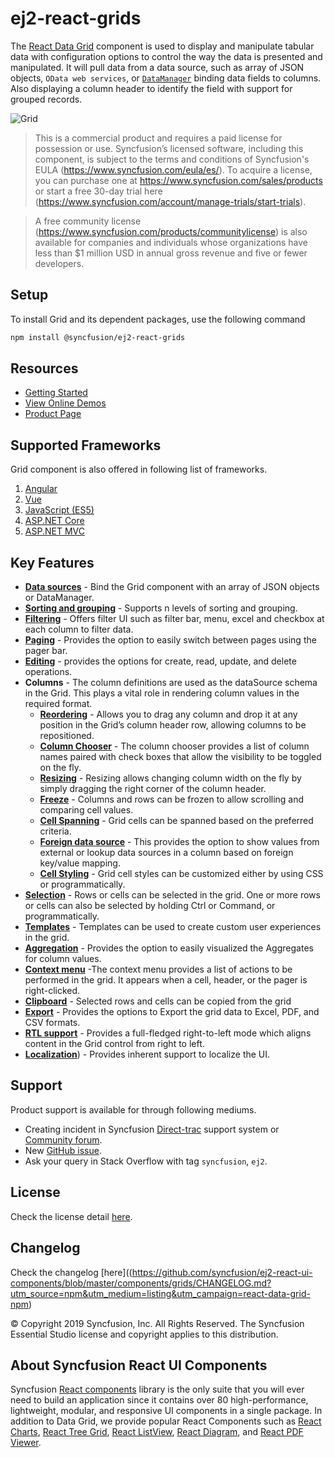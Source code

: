 # ej2-react-grids

The [React Data Grid](https://www.syncfusion.com/react-ui-components/react-data-grid?utm_source=npm&utm_medium=listing&utm_campaign=react-data-grid-npm) component is used to display and manipulate tabular data with configuration options to control the way the data is presented and manipulated. It will pull data from a data source, such as array of JSON objects, `OData web services`, or [`DataManager`](http://ej2.syncfusion.com/react/documentation/data/?utm_source=npm&utm_medium=listing&utm_campaign=react-data-grid-npm) binding data fields to columns. Also displaying a column header to identify the field with support for grouped records.

![Grid](https://ej2.syncfusion.com/products/grid/readme.gif)

> This is a commercial product and requires a paid license for possession or use. Syncfusion’s licensed software, including this component, is subject to the terms and conditions of Syncfusion's EULA (https://www.syncfusion.com/eula/es/). To acquire a license, you can purchase one at https://www.syncfusion.com/sales/products or start a free 30-day trial here (https://www.syncfusion.com/account/manage-trials/start-trials).

> A free community license (https://www.syncfusion.com/products/communitylicense) is also available for companies and individuals whose organizations have less than $1 million USD in annual gross revenue and five or fewer developers.

## Setup

To install Grid and its dependent packages, use the following command

```sh
npm install @syncfusion/ej2-react-grids
```

## Resources

* [Getting Started](https://ej2.syncfusion.com/react/documentation/grid/getting-started/?utm_source=npm&utm_medium=listing&utm_campaign=react-data-grid-npm)
* [View Online Demos](https://ej2.syncfusion.com/react/demos/?utm_source=npm&utm_medium=listing&utm_campaign=react-data-grid-npm/#/material/grid/default)
* [Product Page](https://www.syncfusion.com/react-ui-components/react-data-grid?utm_source=npm&utm_medium=listing&utm_campaign=react-data-grid-npm)

## Supported Frameworks

Grid component is also offered in following list of frameworks.

1. [Angular](https://www.syncfusion.com/angular-ui-components/angular-grid?utm_source=npm&utm_medium=listing&utm_campaign=react-data-grid-npm)
2. [Vue](https://www.syncfusion.com/vue-ui-components/vue-grid?utm_source=npm&utm_medium=listing&utm_campaign=react-data-grid-npm)
3. [JavaScript (ES5)](https://www.syncfusion.com/javascript-ui-controls/js-data-grid?utm_source=npm&utm_medium=listing&utm_campaign=react-data-grid-npm)
4. [ASP.NET Core](https://www.syncfusion.com/aspnet-core-ui-controls/grid?utm_source=npm&utm_medium=listing&utm_campaign=react-data-grid-npm)
5. [ASP.NET MVC](https://www.syncfusion.com/aspnet-mvc-ui-controls/grid?utm_source=npm&utm_medium=listing&utm_campaign=react-data-grid-npm)

## Key Features

* [**Data sources**](https://ej2.syncfusion.com/react/demos/?utm_source=npm&utm_medium=listing&utm_campaign=react-data-grid-npm#/material/grid/local-binding) - Bind the Grid component with an array of JSON objects or DataManager.
* [**Sorting and grouping**](https://ej2.syncfusion.com/react/demos/?utm_source=npm&utm_medium=listing&utm_campaign=react-data-grid-npm#/material/grid/grouping) - Supports n levels of sorting and grouping.
* [**Filtering**](https://ej2.syncfusion.com/react/demos/?utm_source=npm&utm_medium=listing&utm_campaign=react-data-grid-npm#/material/grid/filtering) - Offers filter UI such as filter bar, menu, excel and checkbox at each column to filter data.
* [**Paging**](https://ej2.syncfusion.com/react/demos/?utm_source=npm&utm_medium=listing&utm_campaign=react-data-grid-npm#/material/grid/paging) - Provides the option to easily switch between pages using the pager bar.
* [**Editing**](https://ej2.syncfusion.com/react/demos/?utm_source=npm&utm_campaign=grid#/material/grid/normaledit) - provides the options for create, read, update, and delete operations.
* **Columns** - The column definitions are used as the dataSource schema in the Grid. This plays a vital role in rendering column values in the required format.
  * [**Reordering**](https://ej2.syncfusion.com/react/demos/?utm_source=npm&utm_medium=listing&utm_campaign=react-data-grid-npm#/material/grid/reorder) - Allows you to drag any column and drop it at any position in the Grid’s column header row, allowing columns to be repositioned.
  * [**Column Chooser**](https://ej2.syncfusion.com/react/demos/?utm_source=npm&utm_medium=listing&utm_campaign=react-data-grid-npm#/material/grid/column-chooser) - The column chooser provides a list of column names paired with check boxes that allow the visibility to be toggled on the fly.
  * [**Resizing**](https://ej2.syncfusion.com/react/demos/?utm_source=npm&utm_medium=listing&utm_campaign=react-data-grid-npm#/material/grid/column-resizing) - Resizing allows changing column width on the fly by simply dragging the right corner of the column header.
  * [**Freeze**](https://ej2.syncfusion.com/react/demos/?utm_source=npm&utm_medium=listing&utm_campaign=react-data-grid-npm#/material/grid/frozen-rows) - Columns and rows can be frozen to allow scrolling and comparing cell values.
  * [**Cell Spanning**](https://ej2.syncfusion.com/react/demos/?utm_source=npm&utm_medium=listing&utm_campaign=react-data-grid-npm#/material/grid/column-spanning) - Grid cells can be spanned based on the preferred criteria.
  * [**Foreign data source**](https://ej2.syncfusion.com/react/demos/?utm_source=npm&utm_medium=listing&utm_campaign=react-data-grid-npm#/material/grid/foreign-key) - This provides the option to show values from external or lookup data sources in a column based on foreign key/value mapping.
  * [**Cell Styling**](https://ej2.syncfusion.com/react/documentation/grid/how-to/?utm_source=npm&utm_medium=listing&utm_campaign=react-data-grid-npm#customize-column-styles) - Grid cell styles can be customized either by using CSS or programmatically.
* [**Selection**](https://ej2.syncfusion.com/react/demos/?utm_source=npm&utm_medium=listing&utm_campaign=react-data-grid-npm#/material/grid/selection) - Rows or cells can be selected in the grid. One or more rows or cells can also be selected by holding Ctrl or Command, or programmatically.
* [**Templates**](https://ej2.syncfusion.com/react/demos/?utm_source=npm&utm_medium=listing&utm_campaign=react-data-grid-npm#/material/grid/column-template) - Templates can be used to create custom user experiences in the grid.
* [**Aggregation**](https://ej2.syncfusion.com/react/demos/?utm_source=npm&utm_medium=listing&utm_campaign=react-data-grid-npm#/material/grid/aggregate-default) - Provides the option to easily visualized the Aggregates for column values.
* [**Context menu**](https://ej2.syncfusion.com/react/demos/?utm_source=npm&utm_medium=listing&utm_campaign=react-data-grid-npm#/material/grid/context-menu) -The context menu provides a list of actions to be performed in the grid. It appears when a cell, header, or the pager is right-clicked.
* [**Clipboard**](https://ej2.syncfusion.com/react/demos/?utm_source=npm&utm_medium=listing&utm_campaign=react-data-grid-npm#/material/grid/clipboard) - Selected rows and cells can be copied from the grid
* [**Export**](https://ej2.syncfusion.com/react/demos/?utm_source=npm&utm_medium=listing&utm_campaign=react-data-grid-npm#/material/grid/default-exporting) - Provides the options to Export the grid data to Excel, PDF, and CSV formats.
* [**RTL support**](https://ej2.syncfusion.com/react/documentation/grid/global-local/?utm_source=npm&utm_medium=listing&utm_campaign=react-data-grid-npm#right-to-left---rtl) - Provides a full-fledged right-to-left mode which aligns content in the Grid control from right to left.
* [**Localization**](https://ej2.syncfusion.com/react/documentation/grid/global-local/?utm_source=npm&utm_medium=listing&utm_campaign=react-data-grid-npm#localization)) - Provides inherent support to localize the UI.

## Support

Product support is available for through following mediums.

* Creating incident in Syncfusion [Direct-trac](https://www.syncfusion.com/support/directtrac/incidents?utm_source=npm&utm_medium=listing&utm_campaign=react-data-grid-npm) support system or [Community forum](https://www.syncfusion.com/forums/react-js2?utm_source=npm&utm_medium=listing&utm_campaign=react-data-grid-npm).
* New [GitHub issue](https://github.com/syncfusion/ej2-react-ui-components/issues/new).
* Ask your query in Stack Overflow with tag `syncfusion`, `ej2`.

## License

Check the license detail [here](https://github.com/syncfusion/ej2-react-ui-components/blob/master/license?utm_source=npm&utm_medium=listing&utm_campaign=react-data-grid-npm).

## Changelog

Check the changelog [here]((https://github.com/syncfusion/ej2-react-ui-components/blob/master/components/grids/CHANGELOG.md?utm_source=npm&utm_medium=listing&utm_campaign=react-data-grid-npm)

&copy; Copyright 2019 Syncfusion, Inc. All Rights Reserved. The Syncfusion Essential Studio license and copyright applies to this distribution.

## About Syncfusion React UI Components
Syncfusion [React components](https://www.syncfusion.com/react-components/react-data-grid?utm_source=npm&utm_medium=listing&utm_campaign=react-data-grid-npm) library is the only suite that you will ever need to build an application since it contains over 80 high-performance, lightweight, modular, and responsive UI components in a single package. In addition to Data Grid, we provide popular React Components such as [React Charts](https://www.syncfusion.com/react-components/react-charts?utm_source=npm&utm_medium=listing&utm_campaign=react-data-grid-npm), [React Tree Grid](https://www.syncfusion.com/react-components/react-tree-grid?utm_source=npm&utm_medium=listing&utm_campaign=react-data-grid-npm), [React ListView](https://www.syncfusion.com/react-components/react-listview?utm_source=npm&utm_medium=listing&utm_campaign=react-data-grid-npm), [React Diagram](https://www.syncfusion.com/react-components/react-diagram?utm_source=npm&utm_medium=listing&utm_campaign=react-data-grid-npm), and [React PDF Viewer](https://www.syncfusion.com/react-components/react-pdf-viewer?utm_source=npm&utm_medium=listing&utm_campaign=react-data-grid-npm).